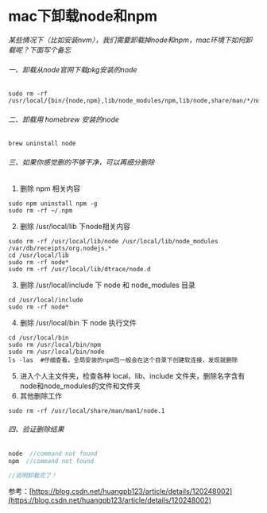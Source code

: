 # mac下卸载node和npm

*某些情况下（比如安装nvm），我们需要卸载掉node和npm，mac环境下如何卸载呢？下面写个备忘*

###### 一、卸载从node官网下载pkg安装的node
```
sudo rm -rf /usr/local/{bin/{node,npm},lib/node_modules/npm,lib/node,share/man/*/node.*}
```
###### 二、卸载用 homebrew 安装的node
```
brew uninstall node
```

###### 三、如果你感觉删的不够干净，可以再细分删除
  1. 删除 npm 相关内容
  ```
  sudo npm uninstall npm -g
  sudo rm -rf ~/.npm
  ```
  2. 删除 /usr/local/lib 下node相关内容 
```
sudo rm -rf /usr/local/lib/node /usr/local/lib/node_modules /var/db/receipts/org.nodejs.* 
cd /usr/local/lib
sudo rm -rf node*
sudo rm -rf /usr/local/lib/dtrace/node.d
```
  3. 删除 /usr/local/include 下 node 和 node_modules 目录
```
cd /usr/local/include
sudo rm -rf node*
```

  4. 删除 /usr/local/bin 下 node 执行文件
```
cd /usr/local/bin
sudo rm /usr/local/bin/npm
sudo rm /usr/local/bin/node
ls -las  #仔细查看，全局安装的npm包一般会在这个目录下创建软连接，发现就删除
```

5. 进入个人主文件夹，检查各种 local、lib、include 文件夹，删除名字含有node和node_modules的文件和文件夹
6. 其他删除工作
```
sudo rm -rf /usr/local/share/man/man1/node.1
```
###### 四、验证删除结果
```javascript
node  //command not found
npm  //command not found

//说明卸载完了！
```

参考：[https://blog.csdn.net/huangpb123/article/details/120248002](https://blog.csdn.net/huangpb123/article/details/120248002)